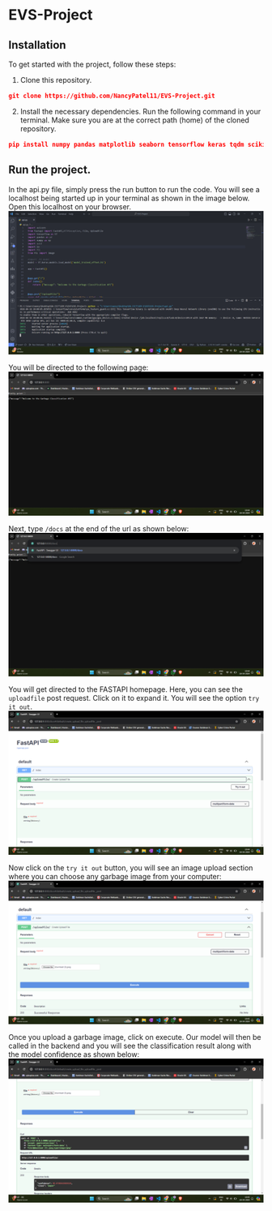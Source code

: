 # EVS-Project

## Installation

To get started with the project, follow these steps:

1. Clone this repository.

```json
git clone https://github.com/NancyPatel11/EVS-Project.git
```

2. Install the necessary dependencies.
   Run the following command in your terminal. Make sure you are at the correct path (home) of the cloned repository.

```json
pip install numpy pandas matplotlib seaborn tensorflow keras tqdm scikit-learn fastapi uvicorn glob math os warnings io pillow
```

## Run the project.
In the api.py file, simply press the run button to run the code. You will see a localhost being started up in your terminal as shown in the image below. Open this localhost on your browser.
![alt text](/api_trial/1.png)

You will be directed to the following page:
![alt text](/api_trial/2.png)

Next, type `/docs` at the end of the url as shown below:
![alt text](/api_trial/3.png)

You will get directed to the FASTAPI homepage. Here, you can see the `uploadfile` post request. Click on it to expand it. You will see the option `try it out`.
![alt text](/api_trial/4.png)

Now click on the `try it out` button, you will see an image upload section where you can choose any garbage image from your computer:
![alt text](/api_trial/5.png)

Once you upload a garbage image, click on execute. Our model will then be called in the backend and you will see the classification result along with the model confidence as shown below:
![alt text](/api_trial/6.png)
